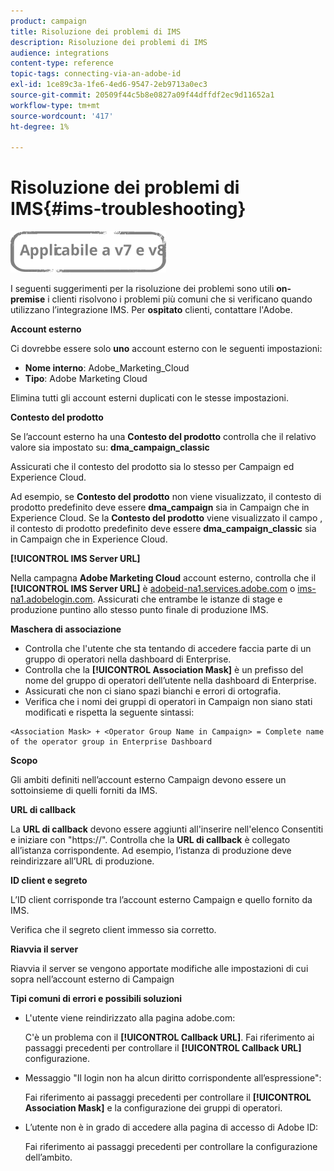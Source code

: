 ```yaml
---
product: campaign
title: Risoluzione dei problemi di IMS
description: Risoluzione dei problemi di IMS
audience: integrations
content-type: reference
topic-tags: connecting-via-an-adobe-id
exl-id: 1ce89c3a-1fe6-4ed6-9547-2eb9713a0ec3
source-git-commit: 20509f44c5b8e0827a09f44dffdf2ec9d11652a1
workflow-type: tm+mt
source-wordcount: '417'
ht-degree: 1%

---
```


# Risoluzione dei problemi di IMS{#ims-troubleshooting}

![](../../assets/common.svg)

I seguenti suggerimenti per la risoluzione dei problemi sono utili **on-premise** i clienti risolvono i problemi più comuni che si verificano quando utilizzano l’integrazione IMS. Per **ospitato** clienti, contattare l&#39;Adobe.

**Account esterno**

Ci dovrebbe essere solo **uno** account esterno con le seguenti impostazioni:

* **Nome interno**: Adobe_Marketing_Cloud
* **Tipo**: Adobe Marketing Cloud

Elimina tutti gli account esterni duplicati con le stesse impostazioni.

**Contesto del prodotto**

Se l’account esterno ha una **Contesto del prodotto** controlla che il relativo valore sia impostato su: **dma_campaign_classic**

Assicurati che il contesto del prodotto sia lo stesso per Campaign ed Experience Cloud.

Ad esempio, se **Contesto del prodotto** non viene visualizzato, il contesto di prodotto predefinito deve essere **dma_campaign** sia in Campaign che in Experience Cloud. Se la **Contesto del prodotto** viene visualizzato il campo , il contesto di prodotto predefinito deve essere **dma_campaign_classic** sia in Campaign che in Experience Cloud.

**[!UICONTROL IMS Server URL]**

Nella campagna **Adobe Marketing Cloud** account esterno, controlla che il **[!UICONTROL IMS Server URL]** è [adobeid-na1.services.adobe.com](https://adobeid-na1.services.adobe.com/) o [ims-na1.adobelogin.com](http://ims-na1.adobelogin.com/). Assicurati che entrambe le istanze di stage e produzione puntino allo stesso punto finale di produzione IMS.

**Maschera di associazione**

* Controlla che l&#39;utente che sta tentando di accedere faccia parte di un gruppo di operatori nella dashboard di Enterprise.
* Controlla che la **[!UICONTROL Association Mask]** è un prefisso del nome del gruppo di operatori dell’utente nella dashboard di Enterprise.
* Assicurati che non ci siano spazi bianchi e errori di ortografia.
* Verifica che i nomi dei gruppi di operatori in Campaign non siano stati modificati e rispetta la seguente sintassi:

```
<Association Mask> + <Operator Group Name in Campaign> = Complete name of the operator group in Enterprise Dashboard
```

**Scopo**

Gli ambiti definiti nell’account esterno Campaign devono essere un sottoinsieme di quelli forniti da IMS.

**URL di callback**

La **URL di callback** devono essere aggiunti all&#39;inserire nell&#39;elenco Consentiti e iniziare con &quot;https://&quot;. Controlla che la **URL di callback** è collegato all’istanza corrispondente. Ad esempio, l’istanza di produzione deve reindirizzare all’URL di produzione.

**ID client e segreto**

L’ID client corrisponde tra l’account esterno Campaign e quello fornito da IMS.

Verifica che il segreto client immesso sia corretto.

**Riavvia il server**

Riavvia il server se vengono apportate modifiche alle impostazioni di cui sopra nell’account esterno di Campaign

**Tipi comuni di errori e possibili soluzioni**

* L&#39;utente viene reindirizzato alla pagina adobe.com:

   C&#39;è un problema con il **[!UICONTROL Callback URL]**. Fai riferimento ai passaggi precedenti per controllare il **[!UICONTROL Callback URL]** configurazione.

* Messaggio &quot;Il login non ha alcun diritto corrispondente all’espressione&quot;:

   Fai riferimento ai passaggi precedenti per controllare il **[!UICONTROL Association Mask]** e la configurazione dei gruppi di operatori.

* L’utente non è in grado di accedere alla pagina di accesso di Adobe ID:

   Fai riferimento ai passaggi precedenti per controllare la configurazione dell’ambito.
